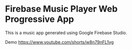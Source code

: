 # Firebase Music Player Web Progressive App

This is a music app generated using Google Firebase Studio.

Demo
https://www.youtube.com/shorts/w8n79nFL1vg
